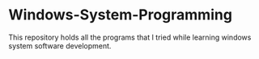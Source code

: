# Windows-System-Programming
This repository holds all the programs that I tried while learning windows system software development.
